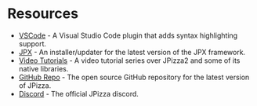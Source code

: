
# Resources

- [VSCode](https://bit.ly/jp2vscode) - A Visual Studio Code plugin that adds syntax highlighting support.
- [JPX](https://bit.ly/jpx) - An installer/updater for the latest version of the JPX framework.
- [Video Tutorials](https://bit.ly/jp2tutorial) - A video tutorial series over JPizza2 and some of its native libraries.
- [GitHub Repo](https://github.com/Lemon-Chad/jpizza) - The open source GitHub repository for the latest version of JPizza.
- [Discord](https://discord.gg/9RGBBk4w4B) - The official JPizza discord.
